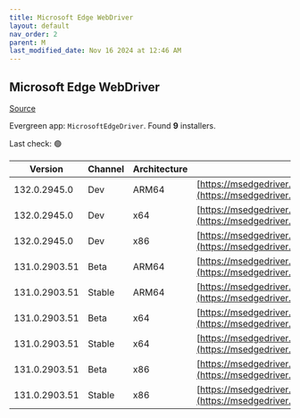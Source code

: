 ```yaml
---
title: Microsoft Edge WebDriver
layout: default
nav_order: 2
parent: M
last_modified_date: Nov 16 2024 at 12:46 AM
---
```


## Microsoft Edge WebDriver

[Source](https://www.microsoft.com/edge)

Evergreen app: `MicrosoftEdgeDriver`. Found **9** installers.

Last check: 🟢

| Version       | Channel | Architecture | URI                                                                                                                                            |
| ------------- | ------- | ------------ | ---------------------------------------------------------------------------------------------------------------------------------------------- |
| 132.0.2945.0  | Dev     | ARM64        | [https://msedgedriver.azureedge.net/132.0.2945.0/edgedriver_arm64.zip](https://msedgedriver.azureedge.net/132.0.2945.0/edgedriver_arm64.zip)   |
| 132.0.2945.0  | Dev     | x64          | [https://msedgedriver.azureedge.net/132.0.2945.0/edgedriver_win64.zip](https://msedgedriver.azureedge.net/132.0.2945.0/edgedriver_win64.zip)   |
| 132.0.2945.0  | Dev     | x86          | [https://msedgedriver.azureedge.net/132.0.2945.0/edgedriver_win32.zip](https://msedgedriver.azureedge.net/132.0.2945.0/edgedriver_win32.zip)   |
| 131.0.2903.51 | Beta    | ARM64        | [https://msedgedriver.azureedge.net/131.0.2903.51/edgedriver_arm64.zip](https://msedgedriver.azureedge.net/131.0.2903.51/edgedriver_arm64.zip) |
| 131.0.2903.51 | Stable  | ARM64        | [https://msedgedriver.azureedge.net/131.0.2903.51/edgedriver_arm64.zip](https://msedgedriver.azureedge.net/131.0.2903.51/edgedriver_arm64.zip) |
| 131.0.2903.51 | Beta    | x64          | [https://msedgedriver.azureedge.net/131.0.2903.51/edgedriver_win64.zip](https://msedgedriver.azureedge.net/131.0.2903.51/edgedriver_win64.zip) |
| 131.0.2903.51 | Stable  | x64          | [https://msedgedriver.azureedge.net/131.0.2903.51/edgedriver_win64.zip](https://msedgedriver.azureedge.net/131.0.2903.51/edgedriver_win64.zip) |
| 131.0.2903.51 | Beta    | x86          | [https://msedgedriver.azureedge.net/131.0.2903.51/edgedriver_win32.zip](https://msedgedriver.azureedge.net/131.0.2903.51/edgedriver_win32.zip) |
| 131.0.2903.51 | Stable  | x86          | [https://msedgedriver.azureedge.net/131.0.2903.51/edgedriver_win32.zip](https://msedgedriver.azureedge.net/131.0.2903.51/edgedriver_win32.zip) |
